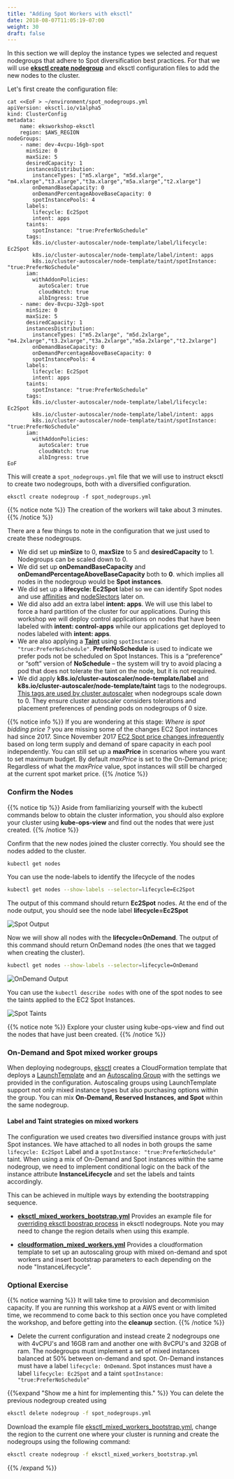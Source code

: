 ```yaml
---
title: "Adding Spot Workers with eksctl"
date: 2018-08-07T11:05:19-07:00
weight: 30
draft: false
---
```


In this section we will deploy the instance types we selected and request nodegroups that adhere to Spot diversification best practices. For that we will use **[eksctl create nodegroup](https://eksctl.io/usage/managing-nodegroups/)** and eksctl configuration files to add the new nodes to the cluster.

Let's first create the configuration file:
```
cat <<EoF > ~/environment/spot_nodegroups.yml
apiVersion: eksctl.io/v1alpha5
kind: ClusterConfig
metadata:
    name: eksworkshop-eksctl
    region: $AWS_REGION
nodeGroups:
    - name: dev-4vcpu-16gb-spot
      minSize: 0
      maxSize: 5
      desiredCapacity: 1
      instancesDistribution:
        instanceTypes: ["m5.xlarge", "m5d.xlarge", "m4.xlarge","t3.xlarge","t3a.xlarge","m5a.xlarge","t2.xlarge"] 
        onDemandBaseCapacity: 0
        onDemandPercentageAboveBaseCapacity: 0
        spotInstancePools: 4
      labels:
        lifecycle: Ec2Spot
        intent: apps
      taints:
        spotInstance: "true:PreferNoSchedule"
      tags:
        k8s.io/cluster-autoscaler/node-template/label/lifecycle: Ec2Spot
        k8s.io/cluster-autoscaler/node-template/label/intent: apps
        k8s.io/cluster-autoscaler/node-template/taint/spotInstance: "true:PreferNoSchedule"
      iam:
        withAddonPolicies:
          autoScaler: true
          cloudWatch: true
          albIngress: true
    - name: dev-8vcpu-32gb-spot
      minSize: 0
      maxSize: 5
      desiredCapacity: 1
      instancesDistribution:
        instanceTypes: ["m5.2xlarge", "m5d.2xlarge", "m4.2xlarge","t3.2xlarge","t3a.2xlarge","m5a.2xlarge","t2.2xlarge"] 
        onDemandBaseCapacity: 0
        onDemandPercentageAboveBaseCapacity: 0
        spotInstancePools: 4
      labels:
        lifecycle: Ec2Spot
        intent: apps
      taints:
        spotInstance: "true:PreferNoSchedule"
      tags:
        k8s.io/cluster-autoscaler/node-template/label/lifecycle: Ec2Spot
        k8s.io/cluster-autoscaler/node-template/label/intent: apps
        k8s.io/cluster-autoscaler/node-template/taint/spotInstance: "true:PreferNoSchedule"
      iam:
        withAddonPolicies:
          autoScaler: true
          cloudWatch: true
          albIngress: true
EoF
```

This will create a `spot_nodegroups.yml` file that we will use to instruct eksctl to create two nodegroups, both with a diversified configuration.

```
eksctl create nodegroup -f spot_nodegroups.yml
```

{{% notice note %}}
The creation of the workers will take about 3 minutes.
{{% /notice %}}

There are a few things to note in the configuration that we just used to create these nodegroups.

 * We did set up **minSize** to 0, **maxSize** to 5 and **desiredCapacity** to 1. Nodegroups can be scaled down to 0.
 * We did set up **onDemandBaseCapacity** and **onDemandPercentageAboveBaseCapacity** both to **0**. which implies all nodes in the nodegroup would be **Spot instances**.
 * We did set up a **lifecycle: Ec2Spot** label so we can identify Spot nodes and use [affinities](https://kubernetes.io/docs/concepts/configuration/assign-pod-node/) and [nodeSlectors](https://kubernetes.io/docs/concepts/configuration/assign-pod-node/#nodeselector) later on.
 * We did also add an extra label **intent: apps**. We will use this label to force a hard partition
 of the cluster for our applications. During this workshop we will deploy control applications on
 nodes that have been labeled with **intent: control-apps** while our applications get deployed to nodes labeled with **intent: apps**.
 * We are also applying a **[Taint](https://kubernetes.io/docs/concepts/configuration/taint-and-toleration/)** using `spotInstance: "true:PreferNoSchedule"`.  **PreferNoSchedule** is used to indicate we prefer pods not be scheduled on Spot Instances. This is a “preference” or “soft” version of **NoSchedule** – the system will try to avoid placing a pod that does not tolerate the taint on the node, but it is not required.
 * We did apply **k8s.io/cluster-autoscaler/node-template/label** and **k8s.io/cluster-autoscaler/node-template/taint** tags to the nodegroups. [This tags are used by cluster autoscaler](https://github.com/kubernetes/autoscaler/blob/master/cluster-autoscaler/FAQ.md#how-can-i-scale-a-node-group-to-0) when nodegroups scale down to 0. They ensure cluster autoscaler considers tolerations and placement preferences of pending pods on nodegroups of 0 size.  

{{% notice info %}}
If you are wondering at this stage: *Where is spot bidding price ?* you are missing some of the changes EC2 Spot instances had since 2017. Since November 2017 [EC2 Spot price changes infrequently](https://aws.amazon.com/blogs/compute/new-amazon-ec2-spot-pricing/) based on long term supply and demand of spare capacity in each pool independently. You can still set up a **maxPrice** in scenarios where you want to set maximum budget. By default *maxPrice* is set to the On-Demand price; Regardless of what the *maxPrice* value, spot instances will still be charged at the current spot market price.
{{% /notice %}}

### Confirm the Nodes

{{% notice tip %}}
Aside from familiarizing yourself with the kubectl commands below to obtain the cluster information, you should also explore your cluster using **kube-ops-view** and find out the nodes that were just created.
{{% /notice %}}

Confirm that the new nodes joined the cluster correctly. You should see the nodes added to the cluster.

```bash
kubectl get nodes
```

You can use the node-labels to identify the lifecycle of the nodes

```bash
kubectl get nodes --show-labels --selector=lifecycle=Ec2Spot
```

The output of this command should return **Ec2Spot** nodes. At the end of the node output, you should see the node label **lifecycle=Ec2Spot**

![Spot Output](/images/using_ec2_spot_instances_with_eks/spotworkers/spot_get_spot.png)

Now we will show all nodes with the **lifecycle=OnDemand**. The output of this command should return OnDemand nodes (the ones that we tagged when
creating the cluster).

```bash
kubectl get nodes --show-labels --selector=lifecycle=OnDemand
```

![OnDemand Output](/images/using_ec2_spot_instances_with_eks/spotworkers/spot_get_od.png)

You can use the `kubectl describe nodes` with one of the spot nodes to see the taints applied to the EC2 Spot Instances.

![Spot Taints](/images/using_ec2_spot_instances_with_eks/spotworkers/instance_taints.png)

{{% notice note %}}
Explore your cluster using kube-ops-view and find out the nodes that have just been created.
{{% /notice %}}


### On-Demand and Spot mixed worker groups

When deploying nodegroups, [eksctl](https://eksctl.io/usage/managing-nodegroups/) creates a CloudFormation template that deploys a [LaunchTemplate](https://docs.aws.amazon.com/AWSCloudFormation/latest/UserGuide/aws-resource-ec2-launchtemplate.html) and an [Autoscaling Group](https://docs.aws.amazon.com/AWSCloudFormation/latest/UserGuide/aws-properties-as-group.html) with the settings we provided in the configuration. Autoscaling groups using LaunchTemplate support not only mixed instance types but also purchasing options within the group. You can
mix **On-Demand, Reserved Instances, and Spot** within the same nodegroup. 

#### Label and Taint strategies on mixed workers 

The configuration we used creates two diversified instance groups with just Spot instances. We have attached to all nodes in both groups the same `lifecycle: Ec2Spot` Label and a `spotInstance: "true:PreferNoSchedule"` taint.  When using a mix of On-Demand and Spot instances within the same nodegroup, we need to implement conditional logic on the back of the instance attribute **InstanceLifecycle** and set the labels and taints accordingly.

This can be achieved in multiple ways by extending the bootstrapping sequence.

 * **[eksctl_mixed_workers_bootstrap.yml](spotworkers.files/eksctl_mixed_workers_bootstrap.yml)** Provides an example file for [overriding eksctl boostrap process](https://github.com/weaveworks/eksctl/issues/929) in eksctl nodegroups. Note you may need to change the region details when using this example.


* **[cloudformation_mixed_workers.yml](spotworkers.files/cloudformation_mixed_workers.yml)** Provides a cloudformation template
to set up an autoscaling group with mixed on-demand and spot workers and insert bootstrap parameters to each depending on the node "InstanceLifecycle".


### Optional Exercise

{{% notice warning %}}
It will take time to provision and decommision capacity. If you are running this
workshop at a AWS event or with limited time, we recommend to come back to this section once you have 
completed the workshop, and before getting into the **cleanup** section.
{{% /notice %}}

 * Delete the current configuration and instead create 2 nodegroups one with 4vCPU's and 16GB ram and another one with 8vCPU's and 32GB of ram. The nodegroups must implement a set of mixed instances balanced at 50% between on-demand and spot. On-Demand instances must have a label `lifecycle: OnDemand`. Spot instances must have a label `lifecycle: Ec2Spot` and a taint `spotInstance: "true:PreferNoSchedule"`

{{%expand "Show me a hint for implementing this." %}}
You can delete the previous nodegroup created using  

```bash
eksctl delete nodegroup -f spot_nodegroups.yml
```

Download the example file [eksctl_mixed_workers_bootstrap.yml](spotworkers.files/eksctl_mixed_workers_bootstrap.yml), change the region to the current one where 
your cluster is running and create the nodegroups using the following command:

```bash
eksctl create nodegroup -f eksctl_mixed_workers_bootstrap.yml
```
{{% /expand %}}









